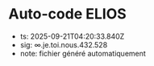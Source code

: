 # Auto-code ELIOS
- ts: 2025-09-21T04:20:33.840Z
- sig: ∞.je.toi.nous.432.528
- note: fichier généré automatiquement
